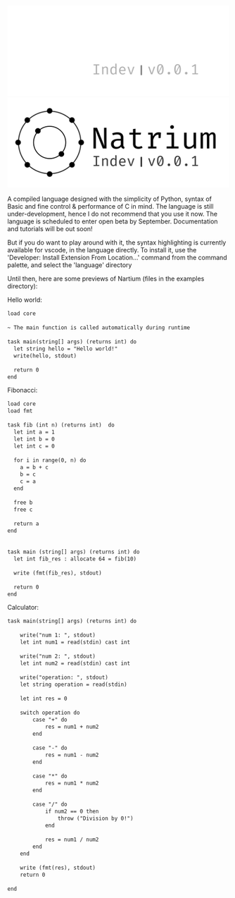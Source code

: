 ![Natrium Logo](./assets/gthub-header-dark.svg#gh-dark-mode-only)
![Natrium Logo](./assets/gthub-header-light.svg#gh-light-mode-only)

A compiled language designed with the simplicity of Python, syntax of Basic and fine control & performance of C in mind. The language is still under-development, hence I do not recommend that you use it now. The language is scheduled to enter open beta by September. Documentation and tutorials will be out soon!

But if you do want to play around with it, the syntax highlighting is currently available for vscode, in the language directly. To install it, use the 'Developer: Install Extension From Location...' command from the command palette, and select the 'language' directory

Until then, here are some previews of Nartium (files in the examples directory):

Hello world:

```
load core

~ The main function is called automatically during runtime

task main(string[] args) (returns int) do
  let string hello = "Hello world!"  
  write(hello, stdout)
  
  return 0
end
```

Fibonacci:

```
load core
load fmt

task fib (int n) (returns int)  do
  let int a = 1
  let int b = 0
  let int c = 0

  for i in range(0, n) do
    a = b + c
    b = c
    c = a
  end

  free b
  free c

  return a
end


task main (string[] args) (returns int) do 
  let int fib_res : allocate 64 = fib(10)
  
  write (fmt(fib_res), stdout)

  return 0
end

```

Calculator:
```
task main(string[] args) (returns int) do
    
    write("num 1: ", stdout)
    let int num1 = read(stdin) cast int

    write("num 2: ", stdout)
    let int num2 = read(stdin) cast int

    write("operation: ", stdout)
    let string operation = read(stdin)

    let int res = 0

    switch operation do
        case "+" do
            res = num1 + num2
        end

        case "-" do 
            res = num1 - num2
        end

        case "*" do
            res = num1 * num2
        end

        case "/" do
            if num2 == 0 then
                throw ("Division by 0!")
            end

            res = num1 / num2
        end
    end

    write (fmt(res), stdout)
    return 0
    
end
```
